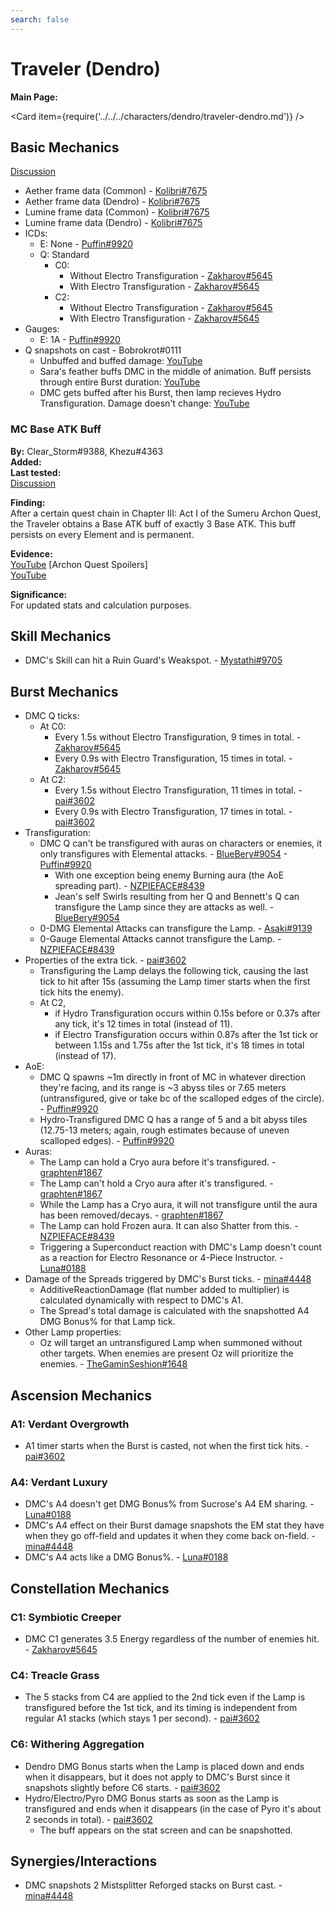 ```yaml
---
search: false
---
```


# Traveler (Dendro)

**Main Page:**

<Card item={require('../../../characters/dendro/traveler-dendro.md')} />

## Basic Mechanics

[Discussion](https://tickets.deeznuts.moe/transcripts/dmc-basic-mechanics)

* Aether frame data \(Common\) - [Kolibri#7675](https://docs.google.com/spreadsheets/d/186FpS4ckDENVY4U60xxgevJZj_vdyYWZroIa7P_yDr4/edit?usp=sharing)
* Aether frame data \(Dendro\) - [Kolibri#7675](https://docs.google.com/spreadsheets/d/1ufLdNaAkmLgYZdgN8kKITU_e0iX1OpDI5Mk-dNnMmg8/edit?usp=sharing)
* Lumine frame data \(Common\) - [Kolibri#7675](https://docs.google.com/spreadsheets/d/1S7cJszsMoQF6ShCvA7hMjiXMuOCoDRwgW1rseP0uC8k/edit?usp=sharing)
* Lumine frame data \(Dendro\) - [Kolibri#7675](https://docs.google.com/spreadsheets/d/1TZvQVhI4o7JbSep8bRVWTVrU7KHVa_hr4T6cvdAq4_0/edit?usp=sharing)
* ICDs:
  * E: None - [Puffin#9920](https://youtu.be/3dRzkVMwvt0)
  * Q: Standard
    * C0:
      * Without Electro Transfiguration - [Zakharov#5645](https://youtu.be/JuDjOxO-smY)
      * With Electro Transfiguration - [Zakharov#5645](https://youtu.be/3dXMqyG0jPg)
    * C2:
      * Without Electro Transfiguration - [Zakharov#5645](https://youtu.be/qmH4FxLHWmU)
      * With Electro Transfiguration - [Zakharov#5645](https://youtu.be/PaaM0a2eknY)
* Gauges:
  * E: 1A - [Puffin#9920](https://youtu.be/sUkw-tIAL2I)
* Q snapshots on cast - Bobrokrot\#0111
  * Unbuffed and buffed damage: [YouTube](https://youtu.be/qEDSHPB69rM)
  * Sara's feather buffs DMC in the middle of animation. Buff persists through entire Burst duration: [YouTube](https://youtu.be/3wVlyYkoifo)
  * DMC gets buffed after his Burst, then lamp recieves Hydro Transfiguration. Damage doesn't change: [YouTube](https://youtu.be/Lj8CxcLmZLo)

### MC Base ATK Buff

**By:** Clear_Storm\#9388, Khezu\#4363  
**Added:** <Version date="2022-09-04" />  
**Last tested:** <Version date="2022-09-04" />  
[Discussion](https://tickets.deeznuts.moe/transcripts/mc-base-atk-buff)

**Finding:**  
After a certain quest chain in Chapter III: Act I of the Sumeru Archon Quest, the Traveler obtains a Base ATK buff of exactly 3 Base ATK. This buff persists on every Element and is permanent.  
  
**Evidence:**  
[YouTube](https://youtu.be/AQNmuPRsMjY) \[Archon Quest Spoilers\]  
[YouTube](https://youtu.be/vLAV96rPQ4M)  
  
**Significance:**  
For updated stats and calculation purposes.  

## Skill Mechanics

* DMC's Skill can hit a Ruin Guard's Weakspot. - [Mystathi#9705](https://youtu.be/9Bvhs-ncd58)

## Burst Mechanics

* DMC Q ticks:
  * At C0:
    * Every 1.5s without Electro Transfiguration, 9 times in total. - [Zakharov#5645](https://youtu.be/JuDjOxO-smY)
    * Every 0.9s with Electro Transfiguration, 15 times in total. - [Zakharov#5645](https://youtu.be/3dXMqyG0jPg)
  * At C2:
    * Every 1.5s without Electro Transfiguration, 11 times in total. - [pai#3602](https://docs.google.com/spreadsheets/d/1wXFbFspRFZYJx0k70cGO7LQYl5_AHiLTNBAi-M-aRFI/edit?usp=sharing)
    * Every 0.9s with Electro Transfiguration, 17 times in total. - [pai#3602](https://docs.google.com/spreadsheets/d/1wXFbFspRFZYJx0k70cGO7LQYl5_AHiLTNBAi-M-aRFI/edit?usp=sharing)
* Transfiguration:
  * DMC Q can't be transfigured with auras on characters or enemies, it only transfigures with Elemental attacks. - [BlueBery#9054](https://youtu.be/oKYlR0bRr_c) - [Puffin#9920](https://youtu.be/E3ljB4bAkxk)
    * With one exception being enemy Burning aura \(the AoE spreading part\). - [NZPIEFACE#8439](https://youtu.be/C6wIhSCPwl8)
    * Jean's self Swirls resulting from her Q and Bennett's Q can transfigure the Lamp since they are attacks as well. - [BlueBery#9054](https://youtu.be/MyI5e-Oibnk)
  * 0-DMG Elemental Attacks can transfigure the Lamp. - [Asaki#9139](https://imgur.com/a/QGNQHxZ)
  * 0-Gauge Elemental Attacks cannot transfigure the Lamp. - [NZPIEFACE#8439](https://youtu.be/Q3UaOc02wHE)
* Properties of the extra tick. - [pai#3602](https://docs.google.com/spreadsheets/d/1wXFbFspRFZYJx0k70cGO7LQYl5_AHiLTNBAi-M-aRFI/edit?usp=sharing)
  * Transfiguring the Lamp delays the following tick, causing the last tick to hit after 15s \(assuming the Lamp timer starts when the first tick hits the enemy\).
  * At C2,
    * if Hydro Transfiguration occurs within 0.15s before or 0.37s after any tick, it's 12 times in total \(instead of 11\).
    * if Electro Transfiguration occurs within 0.87s after the 1st tick or between 1.15s and 1.75s after the 1st tick, it's 18 times in total \(instead of 17\).
* AoE:
  * DMC Q spawns ~1m directly in front of MC in whatever direction they're facing, and its range is ~3 abyss tiles or 7.65 meters \(untransfigured, give or take bc of the scalloped edges of the circle\). - [Puffin#9920](https://youtu.be/YhOEblGPr-o)
  * Hydro-Transfigured DMC Q has a range of 5 and a bit abyss tiles \(12.75-13 meters; again, rough estimates because of uneven scalloped edges\). - [Puffin#9920](https://youtu.be/0RdoS61-GHM)
* Auras:
  * The Lamp can hold a Cryo aura before it's transfigured. - [graphten#1867](https://youtu.be/fG1czKbuWF8)
  * The Lamp can't hold a Cryo aura after it's transfigured. - [graphten#1867](https://youtu.be/etMTztnsvus)
  * While the Lamp has a Cryo aura, it will not transfigure until the aura has been removed/decays. - [graphten#1867](https://youtu.be/kqDvO4p041o)
  * The Lamp can hold Frozen aura. It can also Shatter from this. - [NZPIEFACE#8439](https://youtu.be/OPiJYAu33Rw)
  * Triggering a Superconduct reaction with DMC's Lamp doesn't count as a reaction for Electro Resonance or 4-Piece Instructor. - [Luna#0188](https://youtu.be/0QpAC7OS0f8)
* Damage of the Spreads triggered by DMC's Burst ticks. - [mina#4448](https://youtu.be/yBj6R-wJGxs)
  * AdditiveReactionDamage \(flat number added to multiplier\) is calculated dynamically with respect to DMC's A1.
  * The Spread's total damage is calculated with the snapshotted A4 DMG Bonus% for that Lamp tick.
* Other Lamp properties:
  * Oz will target an untransfigured Lamp when summoned without other targets. When enemies are present Oz will prioritize the enemies. - [TheGaminSeshion#1648](https://youtu.be/0BUzZ49uZak)

## Ascension Mechanics

### A1: Verdant Overgrowth

* A1 timer starts when the Burst is casted, not when the first tick hits. - [pai#3602](https://docs.google.com/spreadsheets/d/1wXFbFspRFZYJx0k70cGO7LQYl5_AHiLTNBAi-M-aRFI/edit?usp=sharing)
### A4: Verdant Luxury

* DMC's A4 doesn't get DMG Bonus% from Sucrose's A4 EM sharing. - [Luna#0188](https://youtu.be/C17zNG5EFLo)
* DMC's A4 effect on their Burst damage snapshots the EM stat they have when they go off-field and updates it when they come back on-field. - [mina#4448](https://youtu.be/CTq-sKOGJ8k)
* DMC's A4 acts like a DMG Bonus%. - [Luna#0188](https://youtu.be/upIJy5j04GI)

## Constellation Mechanics

### C1: Symbiotic Creeper

* DMC C1 generates 3.5 Energy regardless of the number of enemies hit. - [Zakharov#5645](https://youtu.be/ubpZ7e-BJ7c)

### C4: Treacle Grass

* The 5 stacks from C4 are applied to the 2nd tick even if the Lamp is transfigured before the 1st tick, and its timing is independent from regular A1 stacks \(which stays 1 per second\). - [pai#3602](https://docs.google.com/spreadsheets/d/1wXFbFspRFZYJx0k70cGO7LQYl5_AHiLTNBAi-M-aRFI/edit?usp=sharing)

### C6: Withering Aggregation

* Dendro DMG Bonus starts when the Lamp is placed down and ends when it disappears, but it does not apply to DMC's Burst since it snapshots slightly before C6 starts. - [pai#3602](https://youtu.be/cg18z2aHpHI)
* Hydro/Electro/Pyro DMG Bonus starts as soon as the Lamp is transfigured and ends when it disappears \(in the case of Pyro it's about 2 seconds in total\). - [pai#3602](https://youtu.be/W4hQbNh00uU)
  * The buff appears on the stat screen and can be snapshotted.

## Synergies/Interactions

* DMC snapshots 2 Mistsplitter Reforged stacks on Burst cast. - [mina#4448](https://youtu.be/T89I6T131uM)
